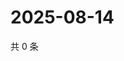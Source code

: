 # 2025-08-14

共 0 条

<!-- BEGIN ZHIHUQUESTIONS -->
<!-- 最后更新时间 Thu Aug 14 2025 13:13:51 GMT+0800 (China Standard Time) -->

<!-- END ZHIHUQUESTIONS -->
